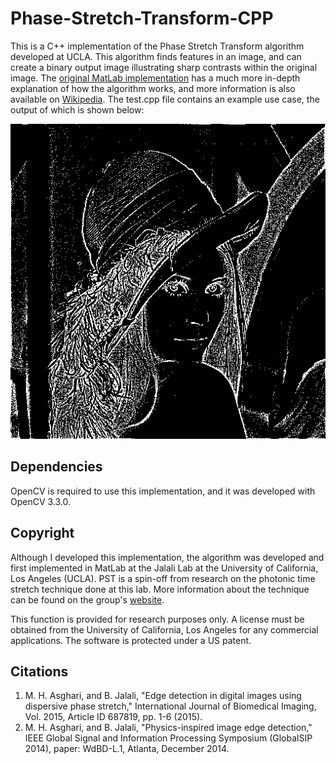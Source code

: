 # Phase-Stretch-Transform-CPP

This is a C++ implementation of the Phase Stretch Transform algorithm developed at UCLA. This algorithm finds features in an image, and can create a binary output image illustrating sharp contrasts within the original image. The [original MatLab implementation](https://github.com/JalaliLabUCLA/Image-feature-detection-using-Phase-Stretch-Transform) has a much more in-depth explanation of how the algorithm works, and more information is also available on [Wikipedia](https://en.wikipedia.org/wiki/Phase_stretch_transform). The test.cpp file contains an example use case, the output of which is shown below:

![Example](https://github.com/haydengunraj/Phase-Shift-Transform-CPP/blob/master/output.png "Example")

## Dependencies

OpenCV is required to use this implementation, and it was developed with OpenCV 3.3.0.

## Copyright

Although I developed this implementation, the algorithm was developed and first implemented in MatLab at the Jalali Lab at the University of California, Los Angeles (UCLA). PST is a spin-off from research on the photonic time stretch technique done at this lab. More information about the technique can be found on the group's [website](http://www.photonics.ucla.edu).

This function is provided for research purposes only. A license must be obtained from the University of California, Los Angeles for any commercial  applications. The software is protected under a US patent.

## Citations

1. M. H. Asghari, and B. Jalali, "Edge detection in digital images using dispersive phase stretch," International Journal of Biomedical Imaging, Vol. 2015, Article ID 687819, pp. 1-6 (2015).
2. M. H. Asghari, and B. Jalali, "Physics-inspired image edge detection," IEEE Global Signal and Information Processing Symposium (GlobalSIP 2014), paper: WdBD-L.1, Atlanta, December 2014.